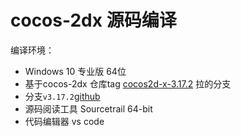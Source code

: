 # cocos-2dx 源码编译
编译环境：<br>
- Windows 10 专业版 64位
- 基于cocos-2dx 仓库tag [cocos2d-x-3.17.2](https://github.com/alexuhui/cocos2d-x/tree/cocos2d-x-3.17.2) 拉的分支
- 分支`v3.17.2`[github](https://github.com/alexuhui/cocos2d-x/tree/v3.17.2)
- 源码阅读工具 Sourcetrail 64-bit
- 代码编辑器 vs code

